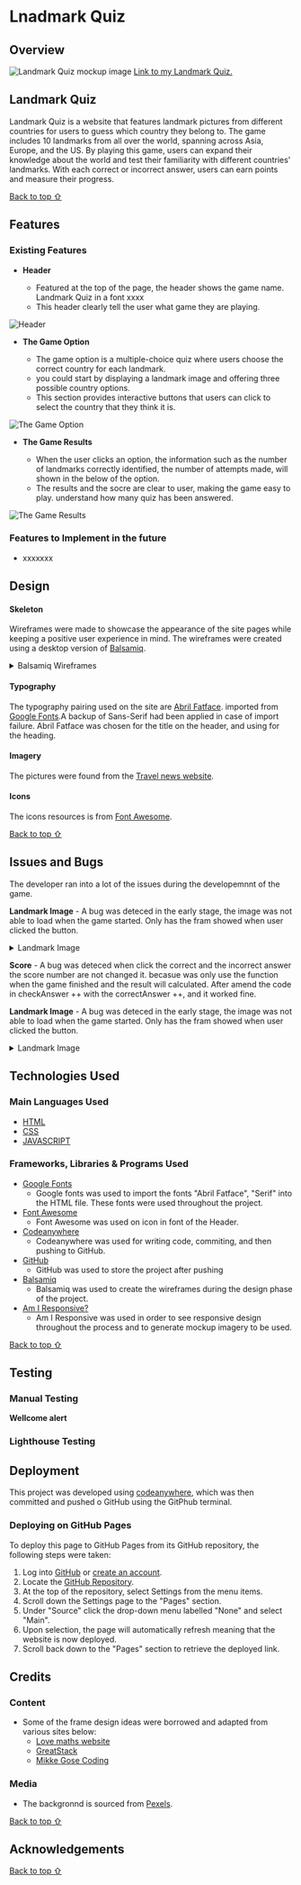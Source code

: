 # Lnadmark Quiz

## Overview

![Landmark Quiz mockup image](assets/READMEfiles/Am_i_responsive.jpg)
[Link to my Landmark Quiz.](https://hsiaohan-89.github.io/landmark-quiz/)

## Landmark Quiz

Landmark Quiz is a website that features landmark pictures from different countries for users to guess which country they belong to. The game includes 10 landmarks from all over the world, spanning across Asia, Europe, and the US. By playing this game, users can expand their knowledge about the world and test their familiarity with different countries' landmarks. With each correct or incorrect answer, users can earn points and measure their progress.

[Back to top ⇧](#landmark-quiz)

## Features

### Existing Features

- **Header**

  - Featured at the top of the page, the header shows the game name. Landmark Quiz in a font xxxx
  - This header clearly tell the user what game they are playing.

![Header](assets/READMEfiles/header.jpg)

- **The Game Option**

  - The game option is a multiple-choice quiz where users choose the correct country for each landmark.
  - you could start by displaying a landmark image and offering three possible country options.
  - This section provides interactive buttons that users can click to select the country that they think it is.

![The Game Option](assets/READMEfiles/gameoption.jpg)

- **The Game Results**

  - When the user clicks an option, the information such as the number of landmarks correctly identified, the number of attempts made, will shown in the below of the option.
  - The results and the socre are clear to user, making the game easy to play. understand how many quiz has been answered.

![The Game Results](assets/READMEfiles/result.jpg)

### Features to Implement in the future

- xxxxxxx

## Design

#### Skeleton

Wireframes were made to showcase the appearance of the site pages while keeping a positive user experience in mind. The wireframes were created using a desktop version of [Balsamiq](https://balsamiq.com/).

<details>
<summary>Balsamiq Wireframes</summary>

![Site Wireframes](assets/READMEfiles/New_Wireframe_1.png)
![Site Wireframes](assets/READMEfiles/New_Wireframe_2.png)
![Site Wireframes](assets/READMEfiles/New_Wireframe_3.png)

</details>

#### Typography

The typography pairing used on the site are [Abril Fatface](https://fonts.google.com/specimen/Abril+Fatface?preview.text=hello&preview.text_type=custom&query=Abril+Fatface). imported from [Google Fonts](https://fonts.google.com/).A backup of Sans-Serif had been applied in case of import failure.
Abril Fatface was chosen for the title on the header, and using for the heading.

#### Imagery

The pictures were found from the [Travel news website](https://kknews.cc/travel/xmplpaq.html#google_vignette).

#### Icons

The icons resources is from [Font Awesome](https://fontawesome.com/).

[Back to top ⇧](#landmark-quiz)

## Issues and Bugs

The developer ran into a lot of the issues during the developemnnt of the game.

**Landmark Image** - A bug was deteced in the early stage, the image was not able to load when the game started. Only has the fram showed when user clicked the button.

<details>
<summary>Landmark Image</summary>

![Landmark Image](assets/READMEfiles/imagebug.png)

</details>

**Score** - A bug was deteced when click the correct and the incorrect answer the score number are not changed it. becasue was only use the function when the game finished and the result will calculated. After amend the code in checkAnswer ++ with the correctAnswer ++, and it worked fine.

**Landmark Image** - A bug was deteced in the early stage, the image was not able to load when the game started. Only has the fram showed when user clicked the button.

<details>
<summary>Landmark Image</summary>

![Landmark Image](assets/READMEfiles/imagebug.png)

</details>

## Technologies Used

### Main Languages Used

- [HTML](https://validator.w3.org/#validate_by_upload "Link to HTML markup validation service")
- [CSS](https://validator.w3.org/#validate_by_upload "Link to CSS validation service")
- [JAVASCRIPT](https://jshint.com/ "Link to JS Hint validator")

### Frameworks, Libraries & Programs Used

- [Google Fonts](https://fonts.google.com/ "Link to Google Fonts")
  - Google fonts was used to import the fonts "Abril Fatface", "Serif" into the HTML file. These fonts were used throughout the project.
- [Font Awesome](https://fontawesome.com/ "Link to FontAwesome")
  - Font Awesome was used on icon in font of the Header.
- [Codeanywhere](https://codeanywhere.com/ "Link to codeanywhere homepage")
  - Codeanywhere was used for writing code, commiting, and then pushing to GitHub.
- [GitHub](https://github.com/ "Link to GitHub")
  - GitHub was used to store the project after pushing
- [Balsamiq](https://balsamiq.com/ "Link to Balsamiq homepage")
  - Balsamiq was used to create the wireframes during the design phase of the project.
- [Am I Responsive?](http://ami.responsivedesign.is/# "Link to Am I Responsive Homepage")
  - Am I Responsive was used in order to see responsive design throughout the process and to generate mockup imagery to be used.

[Back to top ⇧](#landmark-quiz)

## Testing

### Manual Testing

**Wellcome alert**

### Lighthouse Testing

## Deployment

This project was developed using [codeanywhere](https://codeanywhere.com/ "Link to codeanywhere site"), which was then committed and pushed o GitHub using the GitPhub terminal.

### Deploying on GitHub Pages

To deploy this page to GitHub Pages from its GitHub repository, the following steps were taken:

1. Log into [GitHub](https://github.com/login "Link to GitHub login page") or [create an account](https://github.com/join "Link to GitHub create account page").
2. Locate the [GitHub Repository](https://github.com/Hsiaohan-89/Iris-Chen-portfolio "Link to GitHub Repo").
3. At the top of the repository, select Settings from the menu items.
4. Scroll down the Settings page to the "Pages" section.
5. Under "Source" click the drop-down menu labelled "None" and select "Main".
6. Upon selection, the page will automatically refresh meaning that the website is now deployed.
7. Scroll back down to the "Pages" section to retrieve the deployed link.

## Credits

### Content

- Some of the frame design ideas were borrowed and adapted from various sites below:
  - [Love maths website](https://github.com/Code-Institute-Solutions/love-maths-2.0-sourcecode)
  - [GreatStack](https://www.youtube.com/@GreatStackDev)
  - [Mikke Gose Coding](https://mikkegoes.com/javascript-projects-for-beginners/)

### Media

- The backgronnd is sourced from [Pexels](https://www.pexels.com/search/map/).

[Back to top ⇧](#landmark-quiz)

## Acknowledgements

[Back to top ⇧](#landmark-quiz)
